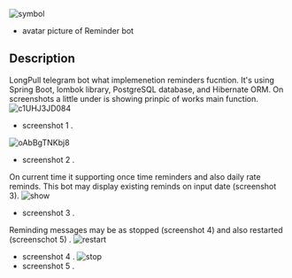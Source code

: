 ![symbol](https://user-images.githubusercontent.com/90979711/150548720-12608103-c91f-4500-b592-a6f6e2fb846f.jpg) 
* avatar picture of Reminder bot

## Description

LongPull telegram bot what implemenetion reminders fucntion. It's using Spring Boot, lombok library, PostgreSQL database, and Hibernate ORM.
On screenshots a little under is showing prinpic of works main function. 
![c1UHJ3JD084](https://user-images.githubusercontent.com/90979711/155953533-aa7aaac6-96a3-46be-bb39-53dc021dea47.jpg)
* screenshot 1 .

![oAbBgTNKbj8](https://user-images.githubusercontent.com/90979711/155953563-b9dbfc83-41d9-4d3d-909e-9c6b8f3098f3.jpg)
* screenshot 2 .

On current time it supporting once time reminders and also daily rate reminds. 
This bot may display existing reminds on input date (screenshot 3).
![show](https://user-images.githubusercontent.com/90979711/157696885-b808e261-6d85-43f4-aca5-fd413a8d38db.jpg)
* screenshot 3 .

Reminding messages may be as stopped (screenshot 4) and also restarted (screenschot 5) .
![restart](https://user-images.githubusercontent.com/90979711/157694804-4f403163-a07f-48ff-ade9-3e9020b02f7f.jpg)
* screenshot 4 .
![stop](https://user-images.githubusercontent.com/90979711/157694825-d1a5f987-e0a3-45aa-aef9-ca36dc4a158a.jpg)
* screenshot 5 .
